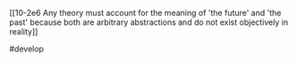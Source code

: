 [[10-2e6 Any theory must account for the meaning of 'the future' and 'the past' because both are arbitrary abstractions and do not exist objectively in reality]]

#develop 